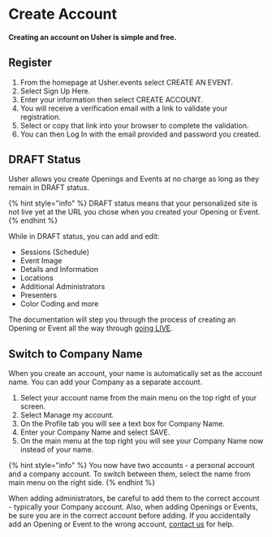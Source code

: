 # Create Account

#### Creating an account on Usher is simple and free.

## Register <a id="register"></a>

1. From the homepage at Usher.events select CREATE AN EVENT.
2. Select Sign Up Here.
3. Enter your information then select CREATE ACCOUNT.
4. You will receive a verification email with a link to validate your registration.
5. Select or copy that link into your browser to complete the validation.
6. You can then Log In with the email provided and password you created.

## DRAFT Status <a id="draft-status"></a>

Usher allows you create Openings and Events at no charge as long as they remain in DRAFT status.

{% hint style="info" %}
DRAFT status means that your personalized site is not live yet at the URL you chose when you created your Opening or Event.
{% endhint %}

While in DRAFT status, you can add and edit:

* Sessions \(Schedule\)
* Event Image
* Details and Information
* Locations
* Additional Administrators
* Presenters
* Color Coding and more

The documentation will step you through the process of creating an Opening or Event all the way through [going LIVE](/createopening.html#go-live).

## Switch to Company Name <a id="change-to-company-name"></a>

When you create an account, your name is automatically set as the account name. You can add your Company as a separate account.

1. Select your account name from the main menu on the top right of your screen.
2. Select Manage my account.
3. On the Profile tab you will see a text box for Company Name.
4. Enter your Company Name and select SAVE.
5. On the main menu at the top right you will see your Company Name now instead of your name.

{% hint style="info" %}
You now have two accounts - a personal account and a company account. To switch between them, select the name from main menu on the right side.
{% endhint %}

When adding administrators, be careful to add them to the correct account - typically your Company account. Also, when adding Openings or Events, be sure you are in the correct account before adding. If you accidentally add an Opening or Event to the wrong account, [contact us](https://usher.events/contact) for help.

